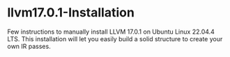 # llvm17.0.1-Installation
Few instructions to manually install LLVM 17.0.1 on Ubuntu Linux 22.04.4 LTS. This installation will let you easily build a solid structure to create your own IR passes.
